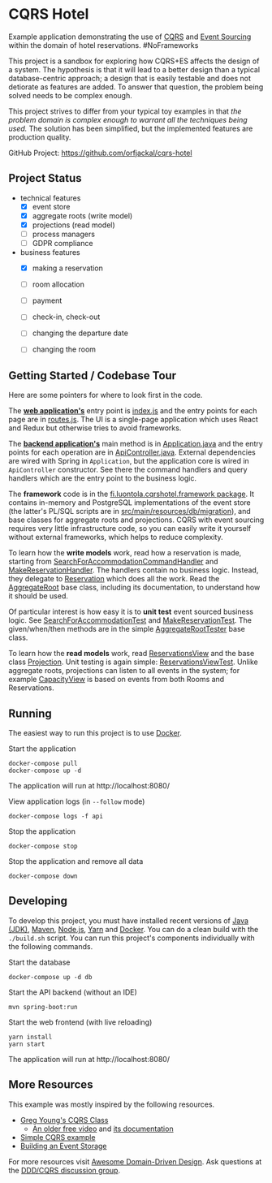 
# CQRS Hotel

Example application demonstrating the use of [CQRS](http://martinfowler.com/bliki/CQRS.html) and [Event Sourcing](http://martinfowler.com/eaaDev/EventSourcing.html) within the domain of hotel reservations. #NoFrameworks

This project is a sandbox for exploring how CQRS+ES affects the design of a system. The hypothesis is that it will lead to a better design than a typical database-centric approach; a design that is easily testable and does not detiorate as features are added. To answer that question, the problem being solved needs to be complex enough.

This project strives to differ from your typical toy examples in that *the problem domain is complex enough to warrant all the techniques being used.* The solution has been simplified, but the implemented features are production quality.

GitHub Project: <https://github.com/orfjackal/cqrs-hotel>

## Project Status

- technical features
    - [x] event store
    - [x] aggregate roots (write model)
    - [x] projections (read model)
    - [ ] process managers
    - [ ] GDPR compliance
- business features
    - [x] making a reservation
    - [ ] room allocation
    - [ ] payment
    - [ ] check-in, check-out
    - [ ] changing the departure date
    - [ ] changing the room


## Getting Started / Codebase Tour

Here are some pointers for where to look first in the code.

The [**web application's**](https://github.com/orfjackal/cqrs-hotel/tree/master/src/main/js) entry point is [index.js](https://github.com/orfjackal/cqrs-hotel/blob/master/src/main/js/index.js) and the entry points for each page are in [routes.js](https://github.com/orfjackal/cqrs-hotel/blob/master/src/main/js/routes.js). The UI is a single-page application which uses React and Redux but otherwise tries to avoid frameworks.

The [**backend application's**](https://github.com/orfjackal/cqrs-hotel/tree/master/src/main/java/fi/luontola/cqrshotel) main method is in [Application.java](https://github.com/orfjackal/cqrs-hotel/blob/master/src/main/java/fi/luontola/cqrshotel/Application.java) and the entry points for each operation are in [ApiController.java](https://github.com/orfjackal/cqrs-hotel/blob/master/src/main/java/fi/luontola/cqrshotel/ApiController.java). External dependencies are wired with Spring in `Application`, but the application core is wired in `ApiController` constructor. See there the command handlers and query handlers which are the entry point to the business logic.

The **framework** code is in the [fi.luontola.cqrshotel.framework package](https://github.com/orfjackal/cqrs-hotel/tree/master/src/main/java/fi/luontola/cqrshotel/framework). It contains in-memory and PostgreSQL implementations of the event store (the latter's PL/SQL scripts are in [src/main/resources/db/migration](https://github.com/orfjackal/cqrs-hotel/tree/master/src/main/resources/db/migration)), and base classes for aggregate roots and projections. CQRS with event sourcing requires very little infrastructure code, so you can easily write it yourself without external frameworks, which helps to reduce complexity.

To learn how the **write models** work, read how a reservation is made, starting from [SearchForAccommodationCommandHandler](https://github.com/orfjackal/cqrs-hotel/blob/master/src/main/java/fi/luontola/cqrshotel/reservation/commands/SearchForAccommodationCommandHandler.java) and [MakeReservationHandler](https://github.com/orfjackal/cqrs-hotel/blob/master/src/main/java/fi/luontola/cqrshotel/reservation/commands/MakeReservationHandler.java). The handlers contain no business logic. Instead, they delegate to [Reservation](https://github.com/orfjackal/cqrs-hotel/blob/master/src/main/java/fi/luontola/cqrshotel/reservation/Reservation.java) which does all the work. Read the [AggregateRoot](https://github.com/orfjackal/cqrs-hotel/blob/master/src/main/java/fi/luontola/cqrshotel/framework/AggregateRoot.java) base class, including its documentation, to understand how it should be used.

Of particular interest is how easy it is to **unit test** event sourced business logic. See [SearchForAccommodationTest](https://github.com/orfjackal/cqrs-hotel/blob/master/src/test/java/fi/luontola/cqrshotel/reservation/SearchForAccommodationTest.java) and [MakeReservationTest](https://github.com/orfjackal/cqrs-hotel/blob/master/src/test/java/fi/luontola/cqrshotel/reservation/MakeReservationTest.java). The given/when/then methods are in the simple [AggregateRootTester](https://github.com/orfjackal/cqrs-hotel/blob/master/src/test/java/fi/luontola/cqrshotel/framework/AggregateRootTester.java) base class.

To learn how the **read models** work, read [ReservationsView](https://github.com/orfjackal/cqrs-hotel/blob/master/src/main/java/fi/luontola/cqrshotel/reservation/queries/ReservationsView.java) and the base class [Projection](https://github.com/orfjackal/cqrs-hotel/blob/master/src/main/java/fi/luontola/cqrshotel/framework/Projection.java). Unit testing is again simple: [ReservationsViewTest](https://github.com/orfjackal/cqrs-hotel/blob/master/src/test/java/fi/luontola/cqrshotel/reservation/queries/ReservationsViewTest.java). Unlike aggregate roots, projections can listen to all events in the system; for example [CapacityView](https://github.com/orfjackal/cqrs-hotel/blob/master/src/main/java/fi/luontola/cqrshotel/capacity/CapacityView.java) is based on events from both Rooms and Reservations.


## Running

The easiest way to run this project is to use [Docker](https://www.docker.com/community-edition).

Start the application

    docker-compose pull
    docker-compose up -d 

The application will run at http://localhost:8080/

View application logs (in `--follow` mode)

    docker-compose logs -f api

Stop the application

    docker-compose stop

Stop the application and remove all data 

    docker-compose down


## Developing

To develop this project, you must have installed recent versions of [Java (JDK)](http://www.oracle.com/technetwork/java/javase/downloads/), [Maven](https://maven.apache.org/), [Node.js](https://nodejs.org/), [Yarn](https://yarnpkg.com/) and [Docker](https://www.docker.com/community-edition). You can do a clean build with the `./build.sh` script. You can run this project's components individually with the following commands.

Start the database

    docker-compose up -d db

Start the API backend (without an IDE)

    mvn spring-boot:run

Start the web frontend (with live reloading)

    yarn install
    yarn start

The application will run at http://localhost:8080/


## More Resources

This example was mostly inspired by the following resources.

* [Greg Young's CQRS Class](https://goodenoughsoftware.net/online-videos/)
    * [An older free video](https://www.youtube.com/watch?v=whCk1Q87_ZI) and [its documentation](https://cqrs.wordpress.com/documents/)
* [Simple CQRS example](https://github.com/gregoryyoung/m-r)
* [Building an Event Storage](https://cqrs.wordpress.com/documents/building-event-storage/)

For more resources visit [Awesome Domain-Driven Design](https://github.com/heynickc/awesome-ddd). Ask questions at the [DDD/CQRS discussion group](https://groups.google.com/forum/#!forum/dddcqrs).
